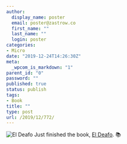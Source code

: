 ```yaml
---
author:
  display_name: poster
  email: poster@zastrow.co
  first_name: ""
  last_name: ""
  login: poster
categories:
- Micro
date: "2019-12-24T14:26:30Z"
meta:
  _wpcom_is_markdown: "1"
parent_id: "0"
password: ""
published: true
status: publish
tags:
- Book
title: ""
type: post
url: /2019/12/772/
---
```

<p><img src="{{ site.baseurl }}/assets/2019/12/20701984._SX50_.jpg" alt="El Deafo" /> Just finished the book, <a href="https://www.goodreads.com/review/show/3098047585?utm_medium=api&amp;utm_source=rss">El Deafo</a>. 📚</p>

